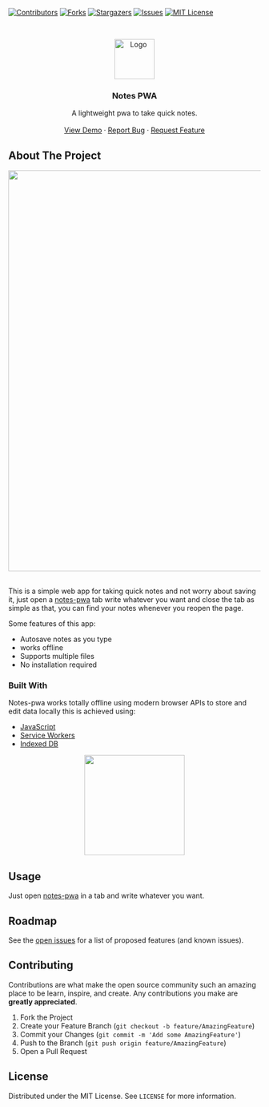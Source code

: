 [![Contributors][contributors-shield]][contributors-url]
[![Forks][forks-shield]][forks-url]
[![Stargazers][stars-shield]][stars-url]
[![Issues][issues-shield]][issues-url]
[![MIT License][license-shield]][license-url]



<!-- PROJECT LOGO -->
<br />
<p align="center">
  <a href="https://github.com/mohitk0208/notes-pwa">
    <img src="icon.svg" alt="Logo" width="80" height="80">
  </a>

  <h3 align="center">Notes PWA</h3>

  <p align="center">
    A lightweight pwa to take quick notes.
    <br />
    <br />
    <a href="https://notes-ysau.pages.dev/">View Demo</a>
    ·
    <a href="https://github.com/mohitk0208/notes-pwa/issues">Report Bug</a>
    ·
    <a href="https://github.com/mohitk0208/notes-pwa/issues">Request Feature</a>
  </p>
</p>


<!-- ABOUT THE PROJECT -->
## About The Project

<p align="center">
    <img width="800px" src="https://user-images.githubusercontent.com/61026761/123813418-82153a00-d912-11eb-8b7c-deb2009edb3c.gif"><br><br>
</p>

This is a simple web app for taking quick notes and not worry about saving it, just open a [notes-pwa](https://notes-ysau.pages.dev/) tab write whatever you want and close the tab as simple as that, you can find your notes whenever you reopen the page.

Some features of this app:
* Autosave notes as you type
* works offline
* Supports multiple files
* No installation required

### Built With

Notes-pwa works totally offline using modern browser APIs to store and edit data locally this is achieved using:
* [JavaScript](https://www.javascript.com/)
* [Service Workers](https://developer.mozilla.org/en-US/docs/Web/API/Service_Worker_API)
* [Indexed DB](https://developer.mozilla.org/en-US/docs/Web/API/IndexedDB_API)

<p align="center">
    <img width="200px" src="https://user-images.githubusercontent.com/3104648/28351989-7f68389e-6c4b-11e7-9bf2-e9fcd4977e7a.png">
</p>


<!-- USAGE EXAMPLES -->
## Usage

Just open [notes-pwa](https://notes-ysau.pages.dev/) in a tab and write whatever you want.



<!-- ROADMAP -->
## Roadmap

See the [open issues](https://github.com/mohitk0208/notes-pwa/issues) for a list of proposed features (and known issues).



<!-- CONTRIBUTING -->
## Contributing

Contributions are what make the open source community such an amazing place to be learn, inspire, and create. Any contributions you make are **greatly appreciated**.

1. Fork the Project
2. Create your Feature Branch (`git checkout -b feature/AmazingFeature`)
3. Commit your Changes (`git commit -m 'Add some AmazingFeature'`)
4. Push to the Branch (`git push origin feature/AmazingFeature`)
5. Open a Pull Request



<!-- LICENSE -->
## License

Distributed under the MIT License. See `LICENSE` for more information.


<!-- MARKDOWN LINKS & IMAGES -->
<!-- https://www.markdownguide.org/basic-syntax/#reference-style-links -->
[contributors-shield]: https://img.shields.io/github/contributors/mohitk0208/.svg?style=for-the-badge
[contributors-url]: https://github.com/mohitk0208/notes-pwa/graphs/contributors
[forks-shield]: https://img.shields.io/github/forks/mohitk0208/notes-pwa.svg?style=for-the-badge
[forks-url]: https://github.com/mohitk0208/notes-pwa/network/members
[stars-shield]: https://img.shields.io/github/stars/mohitk0208/notes-pwa.svg?style=for-the-badge
[stars-url]: https://github.com/mohitk0208/notes-pwa/stargazers
[issues-shield]: https://img.shields.io/github/issues/mohitk0208/notes-pwa.svg?style=for-the-badge
[issues-url]: https://github.com/mohitk0208/notes-pwa/issues
[license-shield]: https://img.shields.io/github/license/mohitk0208/notes-pwa.svg?style=for-the-badge
[license-url]: https://github.com/mohitk0208/notes-pwa/blob/master/LICENSE.txt